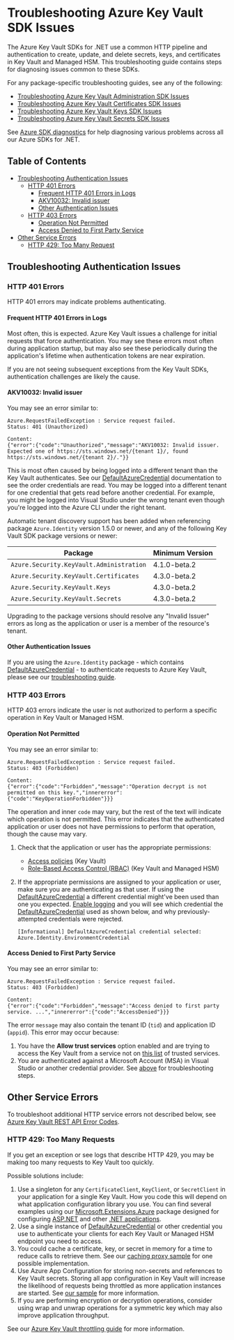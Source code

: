 # Troubleshooting Azure Key Vault SDK Issues

The Azure Key Vault SDKs for .NET use a common HTTP pipeline and authentication to create, update, and delete secrets,
keys, and certificates in Key Vault and Managed HSM. This troubleshooting guide contains steps for diagnosing issues
common to these SDKs.

For any package-specific troubleshooting guides, see any of the following:

* [Troubleshooting Azure Key Vault Administration SDK Issues](https://github.com/Azure/azure-sdk-for-net/blob/main/sdk/keyvault/Azure.Security.KeyVault.Administration/TROUBLESHOOTING.md)
* [Troubleshooting Azure Key Vault Certificates SDK Issues](https://github.com/Azure/azure-sdk-for-net/blob/main/sdk/keyvault/Azure.Security.KeyVault.Certificates/TROUBLESHOOTING.md)
* [Troubleshooting Azure Key Vault Keys SDK Issues](https://github.com/Azure/azure-sdk-for-net/blob/main/sdk/keyvault/Azure.Security.KeyVault.Keys/TROUBLESHOOTING.md)
* [Troubleshooting Azure Key Vault Secrets SDK Issues](https://github.com/Azure/azure-sdk-for-net/blob/main/sdk/keyvault/Azure.Security.KeyVault.Secrets/TROUBLESHOOTING.md)

See [Azure SDK diagnostics](https://github.com/Azure/azure-sdk-for-net/blob/main/sdk/core/Azure.Core/samples/Diagnostics.md)
for help diagnosing various problems across all our Azure SDKs for .NET.

## Table of Contents

* [Troubleshooting Authentication Issues](#troubleshooting-authentication-issues)
  * [HTTP 401 Errors](#http-401-errors)
    * [Frequent HTTP 401 Errors in Logs](#frequent-http-401-errors-in-logs)
    * [AKV10032: Invalid issuer](#akv10032-invalid-issuer)
    * [Other Authentication Issues](#other-authentication-issues)
  * [HTTP 403 Errors](#http-403-errors)
    * [Operation Not Permitted](#operation-not-permitted)
    * [Access Denied to First Party Service](#access-denied-to-first-party-service)
* [Other Service Errors](#other-service-errors)
  * [HTTP 429: Too Many Request](#http-429-too-many-requests)

## Troubleshooting Authentication Issues

### HTTP 401 Errors

HTTP 401 errors may indicate problems authenticating.

#### Frequent HTTP 401 Errors in Logs

Most often, this is expected. Azure Key Vault issues a challenge for initial requests that force authentication. You may
see these errors most often during application startup, but may also see these periodically during the application's
lifetime when authentication tokens are near expiration.

If you are not seeing subsequent exceptions from the Key Vault SDKs, authentication challenges are likely the cause.

#### AKV10032: Invalid issuer

You may see an error similar to:

```text
Azure.RequestFailedException : Service request failed.
Status: 401 (Unauthorized)

Content:
{"error":{"code":"Unauthorized","message":"AKV10032: Invalid issuer. Expected one of https://sts.windows.net/{tenant 1}/, found https://sts.windows.net/{tenant 2}/."}}
```

This is most often caused by being logged into a different tenant than the Key Vault authenticates.
See our [DefaultAzureCredential] documentation to see the order credentials are read. You may be logged into a different
tenant for one credential that gets read before another credential. For example, you might be logged into Visual Studio
under the wrong tenant even though you're logged into the Azure CLI under the right tenant.

Automatic tenant discovery support has been added when referencing package `Azure.Identity` version
1.5.0 or newer, and any of the following Key Vault SDK package versions or newer:

Package | Minimum Version
--- | ---
`Azure.Security.KeyVault.Administration` | 4.1.0-beta.2
`Azure.Security.KeyVault.Certificates` | 4.3.0-beta.2
`Azure.Security.KeyVault.Keys` | 4.3.0-beta.2
`Azure.Security.KeyVault.Secrets` | 4.3.0-beta.2

Upgrading to the package versions should resolve any "Invalid Issuer" errors as long as the application or user is a
member of the resource's tenant.

#### Other Authentication Issues

If you are using the `Azure.Identity` package - which contains [DefaultAzureCredential] - to authenticate requests to
Azure Key Vault, please see our [troubleshooting guide](https://github.com/Azure/azure-sdk-for-net/blob/main/sdk/identity/Azure.Identity/TROUBLESHOOTING.md).

### HTTP 403 Errors

HTTP 403 errors indicate the user is not authorized to perform a specific operation in Key Vault or Managed HSM.

#### Operation Not Permitted

You may see an error similar to:

```text
Azure.RequestFailedException : Service request failed.
Status: 403 (Forbidden)

Content:
{"error":{"code":"Forbidden","message":"Operation decrypt is not permitted on this key.","innererror":{"code":"KeyOperationForbidden"}}}
```

The operation and inner `code` may vary, but the rest of the text will indicate which operation is not permitted.
This error indicates that the authenticated application or user does not have permissions to perform that operation,
though the cause may vary.

1. Check that the application or user has the appropriate permissions:
   * [Access policies](https://docs.microsoft.com/azure/key-vault/general/assign-access-policy) (Key Vault)
   * [Role-Based Access Control (RBAC)](https://docs.microsoft.com/azure/key-vault/general/rbac-guide) (Key Vault and Managed HSM)
2. If the appropriate permissions are assigned to your application or user, make sure you are authenticating as that user.
   If using the [DefaultAzureCredential] a different credential might've been used than one you expected.
   [Enable logging](https://github.com/Azure/azure-sdk-for-net/blob/main/sdk/identity/Azure.Identity/README.md#logging)
   and you will see which credential the [DefaultAzureCredential] used as shown below, and why previously-attempted credentials
   were rejected.

   ```text
   [Informational] DefaultAzureCredential credential selected: Azure.Identity.EnvironmentCredential
   ```

#### Access Denied to First Party Service

You may see an error similar to:

```text
Azure.RequestFailedException : Service request failed.
Status: 403 (Forbidden)

Content:
{"error":{"code":"Forbidden","message":"Access denied to first party service. ...","innererror":{"code":"AccessDenied"}}}
```

The error `message` may also contain the tenant ID (`tid`) and application ID (`appid`). This error may occur because:

1. You have the **Allow trust services** option enabled and are trying to access the Key Vault from a service not on
   [this list](https://docs.microsoft.com/azure/key-vault/general/overview-vnet-service-endpoints#trusted-services) of
   trusted services.
2. You are authenticated against a Microsoft Account (MSA) in Visual Studio or another credential provider. See
   [above](#operation-not-permitted) for troubleshooting steps.

## Other Service Errors

To troubleshoot additional HTTP service errors not described below,
see [Azure Key Vault REST API Error Codes](https://docs.microsoft.com/azure/key-vault/general/rest-error-codes).

### HTTP 429: Too Many Requests

If you get an exception or see logs that describe HTTP 429, you may be making too many requests to Key Vault too quickly.

Possible solutions include:

1. Use a singleton for any `CertificateClient`, `KeyClient`, or `SecretClient` in your application for a single Key Vault.
   How you code this will depend on what application configuration library you use. You can find several examples using
   our [Microsoft.Extensions.Azure](https://github.com/Azure/azure-sdk-for-net/blob/main/sdk/extensions/Microsoft.Extensions.Azure/README.md)
   package designed for configuring [ASP.NET](https://docs.microsoft.com/aspnet/core/fundamentals/configuration)
   and other [.NET applications](https://docs.microsoft.com/dotnet/core/extensions/configuration).
2. Use a single instance of [DefaultAzureCredential] or other credential you use to authenticate your clients for each
   Key Vault or Managed HSM endpoint you need to access.
3. You could cache a certificate, key, or secret in memory for a time to reduce calls to retrieve them. See our
   [caching proxy sample](https://docs.microsoft.com/samples/azure/azure-sdk-for-net/azure-key-vault-proxy/)
   for one possible implementation.
4. Use Azure App Configuration for storing non-secrets and references to Key Vault secrets. Storing all app configuration
   in Key Vault will increase the likelihood of requests being throttled as more application instances are started. See
   [our sample](https://github.com/Azure/azure-sdk-for-net/blob/main/samples/AppSecretsConfig/README.md) for more information.
5. If you are performing encryption or decryption operations, consider using wrap and unwrap operations
   for a symmetric key which may also improve application throughput.

See our [Azure Key Vault throttling guide](https://docs.microsoft.com/azure/key-vault/general/overview-throttling)
for more information.

[DefaultAzureCredential]: https://github.com/Azure/azure-sdk-for-net/blob/main/sdk/identity/Azure.Identity/README.md#defaultazurecredential
